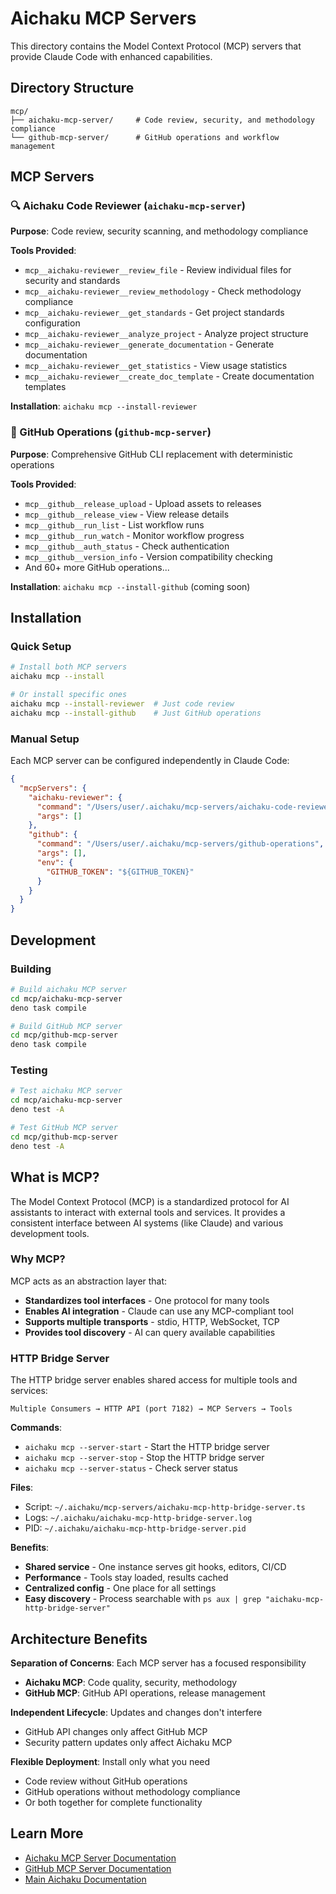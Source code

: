 # Aichaku MCP Servers

This directory contains the Model Context Protocol (MCP) servers that provide Claude Code with enhanced capabilities.

## Directory Structure

```
mcp/
├── aichaku-mcp-server/     # Code review, security, and methodology compliance
└── github-mcp-server/      # GitHub operations and workflow management
```

## MCP Servers

### 🔍 Aichaku Code Reviewer (`aichaku-mcp-server`)

**Purpose**: Code review, security scanning, and methodology compliance

**Tools Provided**:

- `mcp__aichaku-reviewer__review_file` - Review individual files for security and standards
- `mcp__aichaku-reviewer__review_methodology` - Check methodology compliance
- `mcp__aichaku-reviewer__get_standards` - Get project standards configuration
- `mcp__aichaku-reviewer__analyze_project` - Analyze project structure
- `mcp__aichaku-reviewer__generate_documentation` - Generate documentation
- `mcp__aichaku-reviewer__get_statistics` - View usage statistics
- `mcp__aichaku-reviewer__create_doc_template` - Create documentation templates

**Installation**: `aichaku mcp --install-reviewer`

### 🐙 GitHub Operations (`github-mcp-server`)

**Purpose**: Comprehensive GitHub CLI replacement with deterministic operations

**Tools Provided**:

- `mcp__github__release_upload` - Upload assets to releases
- `mcp__github__release_view` - View release details
- `mcp__github__run_list` - List workflow runs
- `mcp__github__run_watch` - Monitor workflow progress
- `mcp__github__auth_status` - Check authentication
- `mcp__github__version_info` - Version compatibility checking
- And 60+ more GitHub operations...

**Installation**: `aichaku mcp --install-github` (coming soon)

## Installation

### Quick Setup

```bash
# Install both MCP servers
aichaku mcp --install

# Or install specific ones
aichaku mcp --install-reviewer  # Just code review
aichaku mcp --install-github    # Just GitHub operations
```

### Manual Setup

Each MCP server can be configured independently in Claude Code:

```json
{
  "mcpServers": {
    "aichaku-reviewer": {
      "command": "/Users/user/.aichaku/mcp-servers/aichaku-code-reviewer",
      "args": []
    },
    "github": {
      "command": "/Users/user/.aichaku/mcp-servers/github-operations",
      "args": [],
      "env": {
        "GITHUB_TOKEN": "${GITHUB_TOKEN}"
      }
    }
  }
}
```

## Development

### Building

```bash
# Build aichaku MCP server
cd mcp/aichaku-mcp-server
deno task compile

# Build GitHub MCP server
cd mcp/github-mcp-server
deno task compile
```

### Testing

```bash
# Test aichaku MCP server
cd mcp/aichaku-mcp-server
deno test -A

# Test GitHub MCP server
cd mcp/github-mcp-server
deno test -A
```

## What is MCP?

The Model Context Protocol (MCP) is a standardized protocol for AI assistants to interact with external tools and
services. It provides a consistent interface between AI systems (like Claude) and various development tools.

### Why MCP?

MCP acts as an abstraction layer that:

- **Standardizes tool interfaces** - One protocol for many tools
- **Enables AI integration** - Claude can use any MCP-compliant tool
- **Supports multiple transports** - stdio, HTTP, WebSocket, TCP
- **Provides tool discovery** - AI can query available capabilities

### HTTP Bridge Server

The HTTP bridge server enables shared access for multiple tools and services:

```
Multiple Consumers → HTTP API (port 7182) → MCP Servers → Tools
```

**Commands**:

- `aichaku mcp --server-start` - Start the HTTP bridge server
- `aichaku mcp --server-stop` - Stop the HTTP bridge server
- `aichaku mcp --server-status` - Check server status

**Files**:

- Script: `~/.aichaku/mcp-servers/aichaku-mcp-http-bridge-server.ts`
- Logs: `~/.aichaku/aichaku-mcp-http-bridge-server.log`
- PID: `~/.aichaku/aichaku-mcp-http-bridge-server.pid`

**Benefits**:

- **Shared service** - One instance serves git hooks, editors, CI/CD
- **Performance** - Tools stay loaded, results cached
- **Centralized config** - One place for all settings
- **Easy discovery** - Process searchable with `ps aux | grep "aichaku-mcp-http-bridge-server"`

## Architecture Benefits

**Separation of Concerns**: Each MCP server has a focused responsibility

- **Aichaku MCP**: Code quality, security, methodology
- **GitHub MCP**: GitHub API operations, release management

**Independent Lifecycle**: Updates and changes don't interfere

- GitHub API changes only affect GitHub MCP
- Security pattern updates only affect Aichaku MCP

**Flexible Deployment**: Install only what you need

- Code review without GitHub operations
- GitHub operations without methodology compliance
- Or both together for complete functionality

## Learn More

- [Aichaku MCP Server Documentation](./aichaku-mcp-server/README.md)
- [GitHub MCP Server Documentation](./github-mcp-server/README.md)
- [Main Aichaku Documentation](../docs/README.md)
